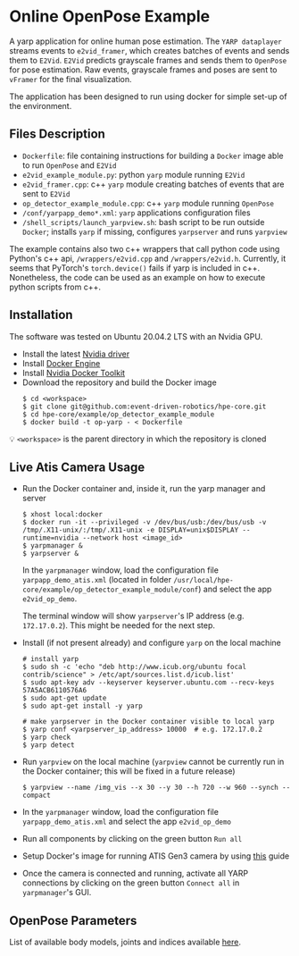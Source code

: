 # Online OpenPose Example
A yarp application for online human pose estimation. The `YARP dataplayer` streams events to `e2vid_framer`, which creates 
batches of events and sends them to `E2Vid`. `E2Vid` predicts grayscale frames and sends them to `OpenPose` for pose estimation.
Raw events, grayscale frames and poses are sent to `vFramer` for the final visualization.

The application has been designed to run using docker for simple set-up of the environment.

## Files Description
- `Dockerfile`: file containing instructions for building a `Docker` image able to run `OpenPose` and `E2Vid`
- `e2vid_example_module.py`: python `yarp` module running `E2Vid`
- `e2vid_framer.cpp`: c++ `yarp` module creating batches of events that are sent to `E2Vid`
- `op_detector_example_module.cpp`: c++ `yarp` module running `OpenPose`
- `/conf/yarpapp_demo*.xml`: `yarp` applications configuration files
- `/shell_scripts/launch_yarpview.sh`: bash script to be run outside `Docker`; installs `yarp` if missing, configures `yarpserver` and runs `yarpview`

The example contains also two c++ wrappers that call python code using Python's c++ api, `/wrappers/e2vid.cpp` and 
`/wrappers/e2vid.h`. Currently, it seems that PyTorch's `torch.device()` fails if yarp is included in c++. Nonetheless,
the code can be used as an example on how to execute python scripts from c++.

## Installation
The software was tested on Ubuntu 20.04.2 LTS with an Nvidia GPU.

- Install the latest [Nvidia driver](https://github.com/NVIDIA/nvidia-docker/wiki/Frequently-Asked-Questions#how-do-i-install-the-nvidia-driver)
- Install [Docker Engine](https://docs.docker.com/engine/install/ubuntu)
- Install [Nvidia Docker Toolkit](https://docs.nvidia.com/datacenter/cloud-native/container-toolkit/install-guide.html#docker)
- Download the repository and build the Docker image
    ```shell
    $ cd <workspace>
    $ git clone git@github.com:event-driven-robotics/hpe-core.git
    $ cd hpe-core/example/op_detector_example_module
    $ docker build -t op-yarp - < Dockerfile
    ```
:bulb: `<workspace>` is the parent directory in which the repository is cloned

## Live Atis Camera Usage
- Run the Docker container and, inside it, run the yarp manager and server
    ```shell
    $ xhost local:docker
    $ docker run -it --privileged -v /dev/bus/usb:/dev/bus/usb -v /tmp/.X11-unix/:/tmp/.X11-unix -e DISPLAY=unix$DISPLAY --runtime=nvidia --network host <image_id>
    $ yarpmanager &
    $ yarpserver &
    ```
  In the ``yarpmanager`` window, load the configuration file ``yarpapp_demo_atis.xml`` (located in folder
  ``/usr/local/hpe-core/example/op_detector_example_module/conf``) and select the app ``e2vid_op_demo``.

  The terminal window will show ``yarpserver``'s IP address (e.g. ``172.17.0.2``). This might be needed 
  for the next step.

- Install (if not present already) and configure ``yarp`` on the local machine
    ```shell
    # install yarp
    $ sudo sh -c 'echo "deb http://www.icub.org/ubuntu focal contrib/science" > /etc/apt/sources.list.d/icub.list'
    $ sudo apt-key adv --keyserver keyserver.ubuntu.com --recv-keys 57A5ACB6110576A6
    $ sudo apt-get update
    $ sudo apt-get install -y yarp
 
    # make yarpserver in the Docker container visible to local yarp
    $ yarp conf <yarpserver_ip_address> 10000  # e.g. 172.17.0.2
    $ yarp check
    $ yarp detect
    ```
  
- Run ``yarpview`` on the local machine (``yarpview`` cannot be currently run in the Docker container; this will be fixed in
  a future release)
    ```shell
    $ yarpview --name /img_vis --x 30 --y 30 --h 720 --w 960 --synch --compact
    ```
  
- In the ``yarpmanager`` window, load the configuration file ``yarpapp_demo_atis.xml`` and select the app ``e2vid_op_demo``
 
- Run all components by clicking on the green button ``Run all``

- Setup Docker's image for running ATIS Gen3 camera by using [this](https://github.com/event-driven-robotics/atis-gen3-docker/tree/a7edfb2d5813b5edfdc68986a6384ec73cbc6af2) guide

- Once the camera is connected and running, activate all YARP connections by clicking on the green button ``Connect all`` in ``yarpmanager``'s GUI.

## OpenPose Parameters
List of available body models, joints and indices available [here](https://github.com/CMU-Perceptual-Computing-Lab/openpose/blob/master/src/openpose/pose/poseParameters.cpp).
